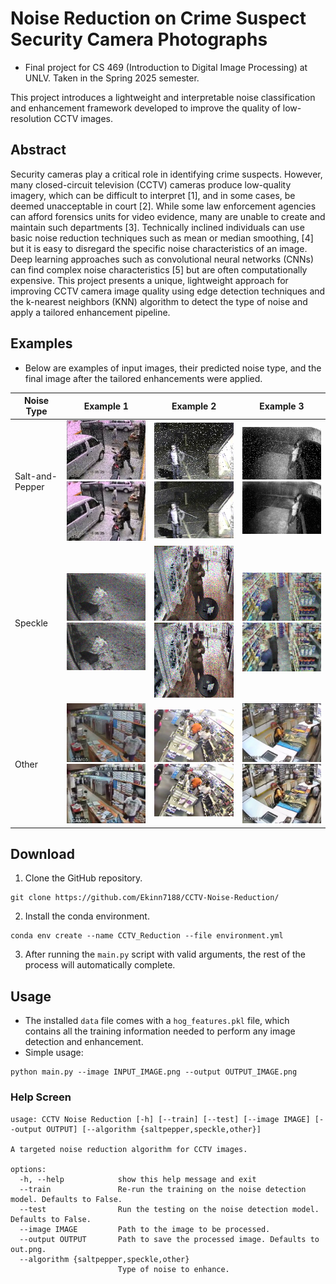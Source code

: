 # Noise Reduction on Crime Suspect Security Camera Photographs
- Final project for CS 469 (Introduction to Digital Image Processing) at UNLV. Taken in the Spring 2025 semester.

This project introduces a lightweight and interpretable noise classification and enhancement framework developed to improve the quality of low-resolution CCTV images.

## Abstract

Security cameras play a critical role in identifying crime suspects. However, many closed-circuit television (CCTV) cameras produce low-quality imagery, which can be difficult to interpret [1], and in some cases, be deemed unacceptable in court [2]. While some law enforcement agencies can afford forensics units for video evidence, many are unable to create and maintain such departments [3]. Technically inclined individuals can use basic noise reduction techniques such as mean or median smoothing, [4] but it is easy to disregard the specific noise characteristics of an image. Deep learning approaches such as convolutional neural networks (CNNs) can find complex noise characteristics [5] but are often computationally expensive. This project presents a unique, lightweight approach for improving CCTV camera image quality using edge detection techniques and the k-nearest neighbors (KNN) algorithm to detect the type of noise and apply a tailored enhancement pipeline.

## Examples

- Below are examples of input images, their predicted noise type, and the final image after the tailored enhancements were applied. 

| Noise Type       | Example 1                                                     | Example 2                                                     | Example 3                                                     |
|------------------|---------------------------------------------------------------|---------------------------------------------------------------|---------------------------------------------------------------|
| Salt-and-Pepper  | ![](examples/saltpepper/ex1_unprocessed_SALTPEPPER.png)<br>![](examples/saltpepper/ex1_processed_SALTPEPPER.png) | ![](examples/saltpepper/ex2_unprocessed_SALTPEPPER.png)<br>![](examples/saltpepper/ex2_processed_SALTPEPPER.png) | ![](examples/saltpepper/ex3_unprocessed_SALTPEPPER.png)<br>![](examples/saltpepper/ex3_processed_SALTPEPPER.png) |
| Speckle          | ![](examples/speckle/ex1_unprocessed_SPECKLE.png)<br>![](examples/speckle/ex1_processed_SPECKLE.png) | ![](examples/speckle/ex2_unprocessed_SPECKLE.png)<br>![](examples/speckle/ex2_processed_SPECKLE.png) | ![](examples/speckle/ex3_unprocessed_SPECKLE.png)<br>![](examples/speckle/ex3_processed_SPECKLE.png) |
| Other            | ![](examples/other/ex1_unprocessed_OTHER.png)<br>![](examples/other/ex1_processed_OTHER.png) | ![](examples/other/ex2_unprocessed_OTHER.png)<br>![](examples/other/ex2_processed_OTHER.png) | ![](examples/other/ex3_unprocessed_OTHER.png)<br>![](examples/other/ex3_processed_OTHER.png) |

## Download

1. Clone the GitHub repository.
```
git clone https://github.com/Ekinn7188/CCTV-Noise-Reduction/
```
2. Install the conda environment.
```
conda env create --name CCTV_Reduction --file environment.yml
```
3. After running the `main.py` script with valid arguments, the rest of the process will automatically complete. 

## Usage

- The installed `data` file comes with a `hog_features.pkl` file, which contains all the training information needed to perform any image detection and enhancement.
- Simple usage:
```
python main.py --image INPUT_IMAGE.png --output OUTPUT_IMAGE.png
```

### Help Screen
```
usage: CCTV Noise Reduction [-h] [--train] [--test] [--image IMAGE] [--output OUTPUT] [--algorithm {saltpepper,speckle,other}]

A targeted noise reduction algorithm for CCTV images.

options:
  -h, --help            show this help message and exit
  --train               Re-run the training on the noise detection model. Defaults to False.
  --test                Run the testing on the noise detection model. Defaults to False.
  --image IMAGE         Path to the image to be processed.
  --output OUTPUT       Path to save the processed image. Defaults to out.png.
  --algorithm {saltpepper,speckle,other}
                        Type of noise to enhance.
```
